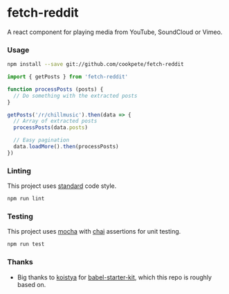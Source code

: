 fetch-reddit
============

A react component for playing media from YouTube, SoundCloud or Vimeo.

### Usage

```bash
npm install --save git://github.com/cookpete/fetch-reddit
```

```js
import { getPosts } from 'fetch-reddit'

function processPosts (posts) {
  // Do something with the extracted posts
}

getPosts('/r/chillmusic').then(data => {
  // Array of extracted posts
  processPosts(data.posts)

  // Easy pagination
  data.loadMore().then(processPosts)
})
```

### Linting

This project uses [standard](https://github.com/feross/standard) code style.

```bash
npm run lint
```

### Testing

This project uses [mocha](https://github.com/mochajs/mocha) with [chai](https://github.com/chaijs/chai) assertions for unit testing.

```bash
npm run test
```

### Thanks

* Big thanks to [koistya](https://github.com/koistya) for [babel-starter-kit](https://github.com/kriasoft/babel-starter-kit), which this repo is roughly based on.
